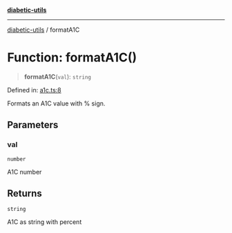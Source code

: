 [**diabetic-utils**](../README.md)

***

[diabetic-utils](../globals.md) / formatA1C

# Function: formatA1C()

> **formatA1C**(`val`): `string`

Defined in: [a1c.ts:8](https://github.com/marklearst/diabetic-utils/blob/eb1ce0a8bb58eaa6c7bbfdb97ff24106b8893a34/src/a1c.ts#L8)

Formats an A1C value with % sign.

## Parameters

### val

`number`

A1C number

## Returns

`string`

A1C as string with percent
